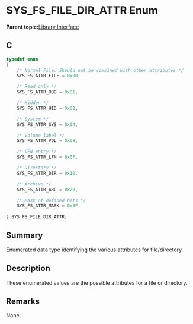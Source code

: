 # SYS\_FS\_FILE\_DIR\_ATTR Enum

**Parent topic:**[Library Interface](GUID-42556FDF-A632-49FE-8A5E-9303A926578C.md)

## C

```c
typedef enum
{
    /* Normal File. Should not be combined with other attributes */
    SYS_FS_ATTR_FILE = 0x00,

    /* Read only */
    SYS_FS_ATTR_RDO = 0x01,

    /* Hidden */
    SYS_FS_ATTR_HID = 0x02,

    /* System */
    SYS_FS_ATTR_SYS = 0x04,

    /* Volume label */
    SYS_FS_ATTR_VOL = 0x08,

    /* LFN entry */
    SYS_FS_ATTR_LFN = 0x0F,

    /* Directory */
    SYS_FS_ATTR_DIR = 0x10,

    /* Archive */
    SYS_FS_ATTR_ARC = 0x20,

    /* Mask of defined bits */
    SYS_FS_ATTR_MASK = 0x3F
    
} SYS_FS_FILE_DIR_ATTR;

```

## Summary

Enumerated data type identifying the various attributes for file/directory.

## Description

These enumerated values are the possible attributes for a file or directory.

## Remarks

None.

